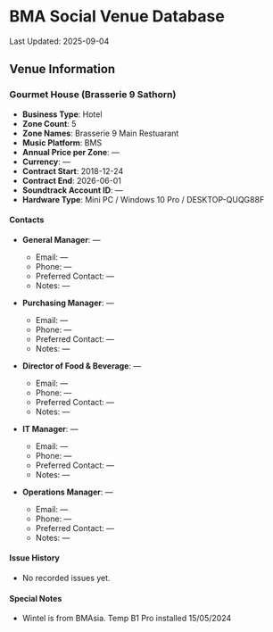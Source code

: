 # BMA Social Venue Database

Last Updated: 2025-09-04

## Venue Information

### Gourmet House (Brasserie 9 Sathorn)
- **Business Type**: Hotel
- **Zone Count**: 5
- **Zone Names**: Brasserie 9 Main Restuarant
- **Music Platform**: BMS
- **Annual Price per Zone**: —
- **Currency**: —
- **Contract Start**: 2018-12-24
- **Contract End**: 2026-06-01
- **Soundtrack Account ID**: —
- **Hardware Type**: Mini PC / Windows 10 Pro / DESKTOP-QUQG88F

#### Contacts
- **General Manager**: —
  - Email: —
  - Phone: —
  - Preferred Contact: —
  - Notes: —

- **Purchasing Manager**: —
  - Email: —
  - Phone: —
  - Preferred Contact: —
  - Notes: —

- **Director of Food & Beverage**: —
  - Email: —
  - Phone: —
  - Preferred Contact: —
  - Notes: —

- **IT Manager**: —
  - Email: —
  - Phone: —
  - Preferred Contact: —
  - Notes: —

- **Operations Manager**: —
  - Email: —
  - Phone: —
  - Preferred Contact: —
  - Notes: —

#### Issue History
- No recorded issues yet.

#### Special Notes
- Wintel is from BMAsia. Temp B1 Pro installed 15/05/2024
